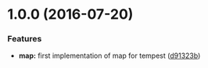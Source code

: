 <a name="1.0.0"></a>
# 1.0.0 (2016-07-20)


### Features

* **map:** first implementation of map for tempest ([d91323b](https://github.com/TylorS/tempest/commit/d91323b))



